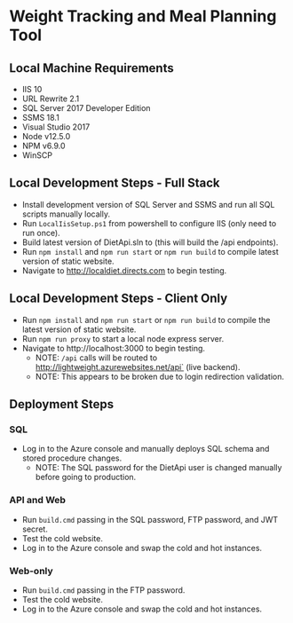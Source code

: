 # Weight Tracking and Meal Planning Tool

## Local Machine Requirements

- IIS 10
- URL Rewrite 2.1
- SQL Server 2017 Developer Edition
- SSMS 18.1
- Visual Studio 2017
- Node v12.5.0
- NPM v6.9.0
- WinSCP

## Local Development Steps - Full Stack

- Install development version of SQL Server and SSMS and run all SQL scripts manually locally.
- Run `LocalIisSetup.ps1` from powershell to configure IIS (only need to run once).
- Build latest version of DietApi.sln to (this will build the /api endpoints).
- Run `npm install` and `npm run start` or `npm run build` to compile latest version of static website.
- Navigate to http://localdiet.directs.com to begin testing.

## Local Development Steps - Client Only

- Run `npm install` and `npm run start` or `npm run build` to compile the latest version of static website.
- Run `npm run proxy` to start a local node express server.
- Navigate to http://localhost:3000 to begin testing.
	- NOTE: `/api` calls will be routed to http://lightweight.azurewebsites.net/api` (live backend).
	- NOTE: This appears to be broken due to login redirection validation.

## Deployment Steps

### SQL

- Log in to the Azure console and manually deploys SQL schema and stored procedure changes.
	- NOTE: The SQL password for the DietApi user is changed manually before going to production.

### API and Web

- Run `build.cmd` passing in the SQL password, FTP password, and JWT secret.
- Test the cold website.
- Log in to the Azure console and swap the cold and hot instances.

### Web-only

- Run `build.cmd` passing in the FTP password.
- Test the cold website.
- Log in to the Azure console and swap the cold and hot instances.
